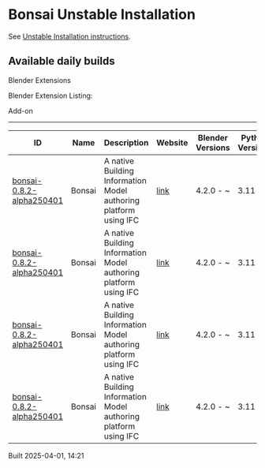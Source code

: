 # Bonsai Unstable Installation

See [Unstable Installation instructions](https://docs.bonsaibim.org/guides/development/installation.html#unstable-installation).

## Available daily builds

Blender Extensions


Blender Extension Listing:

Add-on

---

| ID | Name | Description | Website | Blender Versions | Python Versions | Platforms | Size |
| --- | --- | --- | --- | --- | --- | --- | --- |
| [bonsai-0.8.2-alpha250401](https://github.com/IfcOpenShell/IfcOpenShell/releases/download/bonsai-0.8.2-alpha2504011417/bonsai_py311-0.8.2-alpha250401-linux-x64.zip?repository=https://raw.githubusercontent.com/IfcOpenShell/bonsai_unstable_repo/main/index.json&blender_version_min=4.2.0&platforms=linux-x64&python_versions=3.11) | Bonsai | A native Building Information Model authoring platform using IFC | [link](https://bonsaibim.org/) | 4.2.0 - ~ | 3.11 | linux-x64 | 122.4MB |
| [bonsai-0.8.2-alpha250401](https://github.com/IfcOpenShell/IfcOpenShell/releases/download/bonsai-0.8.2-alpha2504011417/bonsai_py311-0.8.2-alpha250401-macos-arm64.zip?repository=https://raw.githubusercontent.com/IfcOpenShell/bonsai_unstable_repo/main/index.json&blender_version_min=4.2.0&platforms=macos-arm64&python_versions=3.11) | Bonsai | A native Building Information Model authoring platform using IFC | [link](https://bonsaibim.org/) | 4.2.0 - ~ | 3.11 | macos-arm64 | 108.1MB |
| [bonsai-0.8.2-alpha250401](https://github.com/IfcOpenShell/IfcOpenShell/releases/download/bonsai-0.8.2-alpha2504011417/bonsai_py311-0.8.2-alpha250401-windows-x64.zip?repository=https://raw.githubusercontent.com/IfcOpenShell/bonsai_unstable_repo/main/index.json&blender_version_min=4.2.0&platforms=windows-x64&python_versions=3.11) | Bonsai | A native Building Information Model authoring platform using IFC | [link](https://bonsaibim.org/) | 4.2.0 - ~ | 3.11 | windows-x64 | 93.4MB |
| [bonsai-0.8.2-alpha250401](https://github.com/IfcOpenShell/IfcOpenShell/releases/download/bonsai-0.8.2-alpha2504011417/bonsai_py311-0.8.2-alpha250401-macos-x64.zip?repository=https://raw.githubusercontent.com/IfcOpenShell/bonsai_unstable_repo/main/index.json&blender_version_min=4.2.0&platforms=macos-x64&python_versions=3.11) | Bonsai | A native Building Information Model authoring platform using IFC | [link](https://bonsaibim.org/) | 4.2.0 - ~ | 3.11 | macos-x64 | 108.8MB |

Built 2025-04-01, 14:21